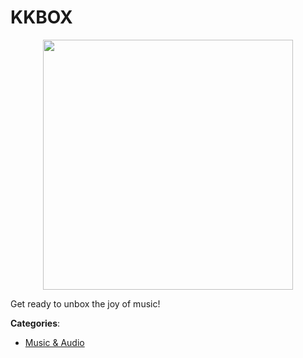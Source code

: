 # KKBOX
<p align="center">
    <img width="400" src="https://raw.githubusercontent.com/apis-list/apis-list/apis/kkbox/logo_256x256.png" />
</p>

Get ready to unbox the joy of music!



**Categories**:

- [Music & Audio](https://github.com/apis-list/apis-list#music-and-audio)



